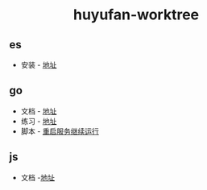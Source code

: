 <h1 align="center">huyufan-worktree</h1>

## es
- 安装 - [地址][1]
  
## go
- 文档 - [地址][2]
- 练习 - [地址][3]
- 脚本 - [重启服务继续运行][4]


## js

- 文档 -[地址][5]





[1]:https://github.com/huyufan/document/blob/master/es/install.md
[2]:https://github.com/huyufan/document/tree/master/go/document
[3]:https://github.com/huyufan/document/tree/master/go/exec
[4]:https://github.com/huyufan/document/tree/master/go/shell
[5]:https://github.com/huyufan/document/blob/master/js/document.md